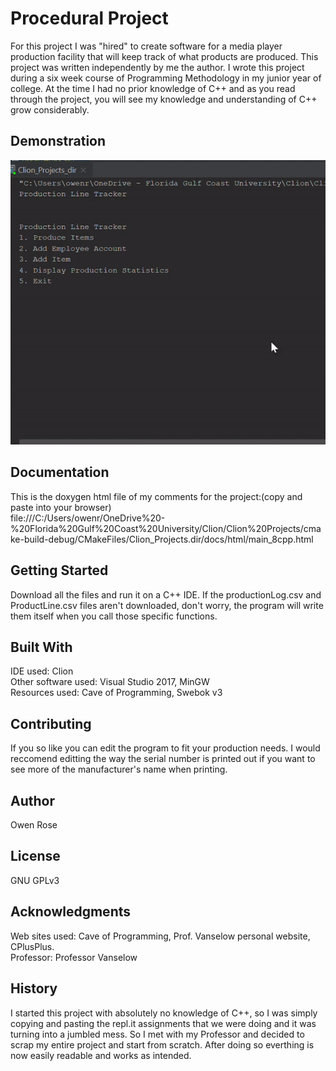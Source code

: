 # Procedural Project
For this project I was "hired" to create software for a media player production facility that will keep track of what products are produced. This project was written independently by me the author. I wrote this project during a six week course of Programming Methodology in my junior year of college. At the time I had no prior knowledge of C++ and as you read through the project, you will see my knowledge and understanding of C++ grow considerably.

## Demonstration
![procedural project gif](Procedural_project.gif)


## Documentation
This is the doxygen html file of my comments for the project:(copy and paste into your browser) <br/>
file:///C:/Users/owenr/OneDrive%20-%20Florida%20Gulf%20Coast%20University/Clion/Clion%20Projects/cmake-build-debug/CMakeFiles/Clion_Projects.dir/docs/html/main_8cpp.html
## Getting Started
Download all the files and run it on a C++ IDE.
If the productionLog.csv and ProductLine.csv files aren't downloaded, don't worry,
the program will write them itself when you call those specific functions.

## Built With
IDE used: Clion <br/>
Other software used: Visual Studio 2017, MinGW                 
Resources used: Cave of Programming, Swebok v3

## Contributing
If you so like you can edit the program to fit your production needs. I would reccomend editting the way the serial number is printed out if you want to see more of the manufacturer's name when printing.

## Author
Owen Rose

## License
GNU GPLv3

## Acknowledgments
Web sites used: Cave of Programming, Prof. Vanselow personal website, CPlusPlus. <br/>
Professor: Professor Vanselow

## History
I started this project with absolutely no knowledge of C++, so I was simply copying and pasting the repl.it assignments that we were doing and it was turning into a jumbled mess. So I met with my Professor and decided to scrap my entire project and start from scratch. After doing so everthing is now easily readable and works as intended.
